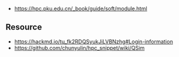 - https://hpc.pku.edu.cn/_book/guide/soft/module.html

## Resource
- https://hackmd.io/tu_fk2RDQSyukJiLVBNzhg#Login-information
- https://github.com/chunyulin/hpc_snippet/wiki/QSim